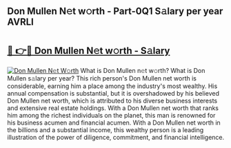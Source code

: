 ## Don Mullen N𝚎t w𝚘rth - Part-0Q1 S𝚊lary per year AVRLI

# <h2><a href="http://gc2hh9.nevu.top/?p=Don+Mullen">🔗 👉🔴 Don Mullen N𝚎t w𝚘rth - S𝚊lary</a></h2>

[![Don Mullen N𝚎t W𝚘rth](https://i.imgur.com/Oavwk0R.jpeg)](http://gc2hh9.nevu.top/?p=Don+Mullen)
What is Don Mullen n𝚎t w𝚘rth? What is Don Mullen s𝚊lary per year?
This rich person's Don Mullen net worth is considerable, earning him a place among the industry's most wealthy. His annual compensation is substantial, but it is overshadowed by his believed Don Mullen net worth, which is attributed to his diverse business interests and extensive real estate holdings. With a Don Mullen net worth that ranks him among the richest individuals on the planet, this man is renowned for his business acumen and financial acumen. With a Don Mullen net worth in the billions and a substantial income, this wealthy person is a leading illustration of the power of diligence, commitment, and financial intelligence.
